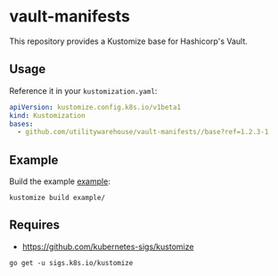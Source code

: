 # vault-manifests

This repository provides a Kustomize base for Hashicorp's Vault.

## Usage

Reference it in your `kustomization.yaml`:

```yaml
apiVersion: kustomize.config.k8s.io/v1beta1
kind: Kustomization
bases:
  - github.com/utilitywarehouse/vault-manifests//base?ref=1.2.3-1
```

## Example

Build the example [example](example/):

```
kustomize build example/
```

## Requires

- https://github.com/kubernetes-sigs/kustomize

```
go get -u sigs.k8s.io/kustomize
```
